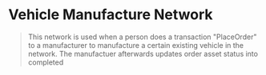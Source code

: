 # Vehicle Manufacture Network

> This network is used when a person does a transaction "PlaceOrder" to a manufacturer to manufacture a certain existing vehicle in the network. The manufactuer afterwards updates order asset status into completed
